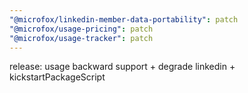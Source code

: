 ```yaml
---
"@microfox/linkedin-member-data-portability": patch
"@microfox/usage-pricing": patch
"@microfox/usage-tracker": patch
---
```


release: usage backward support + degrade linkedin + kickstartPackageScript
